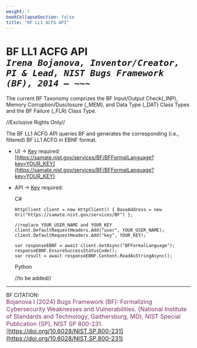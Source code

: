```yaml
---
weight: 7
bookCollapseSection: false
title: "BF LL1 ACFG API"
---
```


<!-- Google tag (gtag.js) -->
<script async src="https://www.googletagmanager.com/gtag/js?id=G-PJ364XPP9F"></script>
<script>
  window.dataLayer = window.dataLayer || [];
  function gtag(){dataLayer.push(arguments);}
  gtag('js', new Date());

  gtag('config', 'G-PJ364XPP9F');
</script>

# BF LL1 ACFG API <br/> _`Irena Bojanova, Inventor/Creator, PI & Lead, NIST Bugs Framework (BF), 2014 – ~~~`_

The current BF Taxonomy comprizes the BF Input/Output Check(_INP), Memory Corruption/Dusclosure (_MEM), and Data Type (_DAT) Class Types and the BF Failure (_FLR) Class Type.

//Exclusive Rights Only//

The BF LL1 ACFG API queries BF and generates the corresponding (i.e., filtered) BF LL1 ACFG in EBNF format.

- UI &rarr; [Key](https://forms.gle/SRZyva5Vn1i4dQQ2A) required: <br/>
  [https://samate.nist.gov/services/BF/BFFormalLanguage?key=YOUR_KEY](https://samate.nist.gov/services/BF/BFFormalLanguage?key=YOUR_KEY) </br>

- API &rarr; [Key](https://forms.gle/SRZyva5Vn1i4dQQ2A) required: <br/>

  C# <br/>
        
      HttpClient client = new HttpClient() { BaseAddress = new Uri("https://samate.nist.gov/services/BF") };

      //replace YOUR_USER_NAME and YOUR_KEY
      client.DefaultRequestHeaders.Add("user", YOUR_USER_NAME);
      client.DefaultRequestHeaders.Add("key", YOUR_KEY);

      var responseEBNF = await client.GetAsync("BFFormalLanguage");
      responseEBNF.EnsureSuccessStatusCode();        
      var result = await responseEBNF.Content.ReadAsStringAsync();

   Python
      
    //to be added//
 _______________________________

BF CITATION: <br/>
<l style="font-size: 16px; color: #7D3368"> Bojanova I (2024) Bugs Framework (BF): Formalizing Cybersecurity Weaknesses and Vulnerabilities. (National Institute of Standards and Technology, Gaithersburg, MD), NIST Special Publication (SP), NIST SP 800-231. [https://doi.org/10.6028/NIST.SP.800-231](https://doi.org/10.6028/NIST.SP.800-231)</l>  <br/>